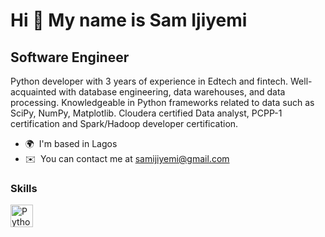 
<!--
**samijiyemi/samijiyemi** is a ✨ _special_ ✨ repository because its `README.md` (this file) appears on your GitHub profile.

Here are some ideas to get you started:

- 🔭 I’m currently working on ...
- 🌱 I’m currently learning ...
- 👯 I’m looking to collaborate on ...
- 🤔 I’m looking for help with ...
- 💬 Ask me about ...
- 📫 How to reach me: ...
- 😄 Pronouns: ...
- ⚡ Fun fact: ...
-->
Hi 👋 My name is Sam Ijiyemi
============================

Software Engineer
-----------------

Python developer with 3 years of experience in Edtech and fintech. Well-acquainted with database engineering, data warehouses, and data processing. Knowledgeable in Python frameworks related to data such as SciPy, NumPy, Matplotlib. Cloudera certified Data analyst, PCPP-1 certification and Spark/Hadoop developer certification.

* 🌍  I'm based in Lagos
* ✉️  You can contact me at [samijiyemi@gmail.com](mailto:samijiyemi@gmail.com)

### Skills

<p align="left">
<a href="https://www.python.org/" target="_blank" rel="noreferrer"><img src="https://raw.githubusercontent.com/danielcranney/readme-generator/main/public/icons/skills/python-colored.svg" width="36" height="36" alt="Python" /></a>

